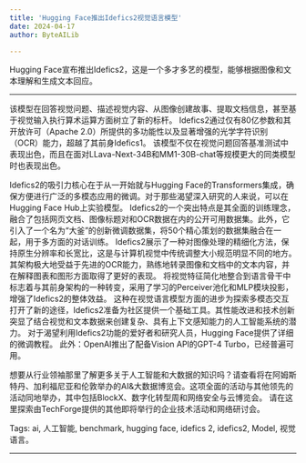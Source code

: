 ```yaml
---
title: 'Hugging Face推出Idefics2视觉语言模型'
date: 2024-04-17
author: ByteAILib

---
```


Hugging Face宣布推出Idefics2，这是一个多才多艺的模型，能够根据图像和文本理解和生成文本回应。

---
该模型在回答视觉问题、描述视觉内容、从图像创建故事、提取文档信息，甚至基于视觉输入执行算术运算方面树立了新的标杆。
Idefics2通过仅有80亿参数和其开放许可（Apache 2.0）所提供的多功能性以及显著增强的光学字符识别（OCR）能力，超越了其前身Idefics1。
该模型不仅在视觉问题回答基准测试中表现出色，而且在面对LLava-Next-34B和MM1-30B-chat等规模更大的同类模型时也表现出色。

Idefics2的吸引力核心在于从一开始就与Hugging Face的Transformers集成，确保方便进行广泛的多模态应用的微调。对于那些渴望深入研究的人来说，可以在Hugging Face Hub上实验模型。
Idefics2的一个突出特点是其全面的训练理念，融合了包括网页文档、图像标题对和OCR数据在内的公开可用数据集。此外，它引入了一个名为“大釜”的创新微调数据集，将50个精心策划的数据集融合在一起，用于多方面的对话训练。
Idefics2展示了一种对图像处理的精细化方法，保持原生分辨率和长宽比，这是与计算机视觉中传统调整大小规范明显不同的地方。其架构极大地受益于先进的OCR能力，熟练地转录图像和文档中的文本内容，并在解释图表和图形方面取得了更好的表现。
将视觉特征简化地整合到语言骨干中标志着与其前身架构的一种转变，采用了学习的Perceiver池化和MLP模块投影，增强了Idefics2的整体效益。
这种在视觉语言模型方面的进步为探索多模态交互打开了新的途径，Idefics2准备为社区提供一个基础工具。其性能改进和技术创新突显了结合视觉和文本数据来创建复杂、具有上下文感知能力的人工智能系统的潜力。
对于渴望利用Idefics2功能的爱好者和研究人员，Hugging Face提供了详细的微调教程。
此外：OpenAI推出了配备Vision API的GPT-4 Turbo，已经普遍可用。

想要从行业领袖那里了解更多关于人工智能和大数据的知识吗？请查看将在阿姆斯特丹、加利福尼亚和伦敦举办的AI&大数据博览会。这项全面的活动与其他领先的活动同地举办，其中包括BlockX、数字化转型周和网络安全与云博览会。
请在这里探索由TechForge提供的其他即将举行的企业技术活动和网络研讨会。

Tags: ai, 人工智能, benchmark, hugging face, idefics 2, idefics2, Model, 视觉语言。

---
